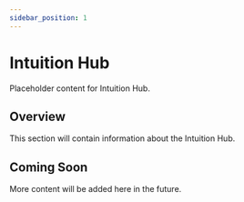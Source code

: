 ```yaml
---
sidebar_position: 1
---
```


# Intuition Hub

Placeholder content for Intuition Hub.

## Overview

This section will contain information about the Intuition Hub.

## Coming Soon

More content will be added here in the future. 